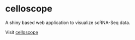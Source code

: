 # celloscope

A shiny based web application to visualize scRNA-Seq data. 

Visit [celloscope](https://celloscope.spang-lab.de)
